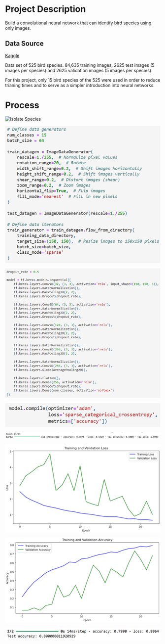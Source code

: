 # Project Description
Build a convolutional neural network that can identify bird species using only images.  

## Data Source
[Kaggle](https://www.kaggle.com/gpiosenka/100-bird-species)

Data set of 525 bird species. 84,635 training images, 2625 test images (5 images per species) and 2625 validation images (5 images per species).  

For this project, only 15 bird species of the 525 were used in order to reduce trianing times and to serve as a simpler introduction into neural networks.

# Process
![Isolate Species]((https://github.com/NeilAucoin/Bird-Classification-Convolutional-Neural-Network/blob/main/Assets/isolate_15.PNG?raw=true))

![Shuffle, Randomize, Normalize](https://github.com/NeilAucoin/Bird-Classification-Convolutional-Neural-Network/blob/main/Assets/shuffle_randomize_normalize.PNG?raw=true)

![Final Model](https://github.com/NeilAucoin/Bird-Classification-Convolutional-Neural-Network/blob/main/Assets/final_model.PNG?raw=true)

![Compiler](https://github.com/NeilAucoin/Bird-Classification-Convolutional-Neural-Network/blob/main/Assets/compiler.PNG?raw=true)

![Training Result](https://github.com/NeilAucoin/Bird-Classification-Convolutional-Neural-Network/blob/main/Assets/training_result.PNG?raw=true)

![Training and Validation Loss](https://github.com/NeilAucoin/Bird-Classification-Convolutional-Neural-Network/blob/main/Assets/Training_and_Validation_Loss.PNG?raw=true)

![Training and Validation Accuracy](https://github.com/NeilAucoin/Bird-Classification-Convolutional-Neural-Network/blob/main/Assets/Training_and_Validation_Accuracy.PNG?raw=true)

![Final Results](https://github.com/NeilAucoin/Bird-Classification-Convolutional-Neural-Network/blob/main/Assets/final_results.PNG?raw=true)
